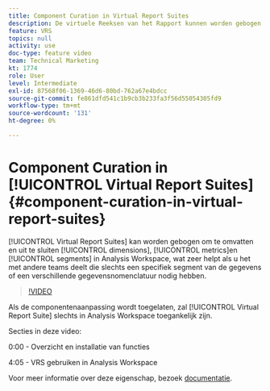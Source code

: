 ```yaml
---
title: Component Curation in Virtual Report Suites
description: De virtuele Reeksen van het Rapport kunnen worden gebogen om dimensies, metriek, en segmenten in Analysis Workspace te omvatten en uit te sluiten, wat zeer helpt als u het met andere teams deelt die slechts een specifiek segment van de gegevens nodig hebben of een verschillende gegevensnomenclatuur gebruiken.
feature: VRS
topics: null
activity: use
doc-type: feature video
team: Technical Marketing
kt: 1774
role: User
level: Intermediate
exl-id: 87568f06-1369-46d6-80bd-762a67e4bdcc
source-git-commit: fe861dfd541c1b9cb3b233fa3f56d55054305fd9
workflow-type: tm+mt
source-wordcount: '131'
ht-degree: 0%

---
```


# Component Curation in [!UICONTROL Virtual Report Suites] {#component-curation-in-virtual-report-suites}

[!UICONTROL Virtual Report Suites] kan worden gebogen om te omvatten en uit te sluiten  [!UICONTROL dimensions],  [!UICONTROL metrics]en  [!UICONTROL segments] in Analysis Workspace, wat zeer helpt als u het met andere teams deelt die slechts een specifiek segment van de gegevens of een verschillende gegevensnomenclatuur nodig hebben.

>[!VIDEO](https://video.tv.adobe.com/v/23544/?quality=12)

Als de componentenaanpassing wordt toegelaten, zal [!UICONTROL Virtual Report Suite] slechts in Analysis Workspace toegankelijk zijn.

Secties in deze video:

0:00 - Overzicht en installatie van functies

4:05 - VRS gebruiken in Analysis Workspace

Voor meer informatie over deze eigenschap, bezoek [documentatie](https://experienceleague.adobe.com/docs/analytics/components/virtual-report-suites/vrs-components.html?lang=en).
